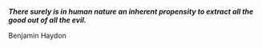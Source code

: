 _**There surely is in human nature an inherent propensity to extract all the good out of all the evil.**_

Benjamin Haydon